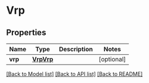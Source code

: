# Vrp

## Properties
Name | Type | Description | Notes
------------ | ------------- | ------------- | -------------
**vrp** | [**VrpVrp**](VrpVrp.md) |  | [optional] 

[[Back to Model list]](../README.md#documentation-for-models) [[Back to API list]](../README.md#documentation-for-api-endpoints) [[Back to README]](../README.md)

